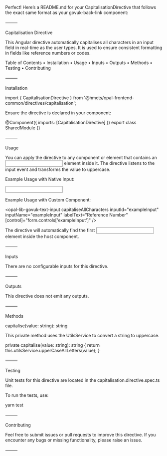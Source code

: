 Perfect! Here’s a README.md for your CapitalisationDirective that follows the exact same format as your govuk-back-link component:

⸻

Capitalisation Directive

This Angular directive automatically capitalises all characters in an input field in real-time as the user types. It is used to ensure consistent formatting in fields like reference numbers or codes.

Table of Contents
• Installation
• Usage
• Inputs
• Outputs
• Methods
• Testing
• Contributing

⸻

Installation

import { CapitalisationDirective } from '@hmcts/opal-frontend-common/directives/capitalisation';

Ensure the directive is declared in your component:

@Component({
imports: [CapitalisationDirective]
})
export class SharedModule {}

⸻

Usage

You can apply the directive to any component or element that contains an <input> element inside it. The directive listens to the input event and transforms the value to uppercase.

Example Usage with Native Input:

<div capitaliseAllCharacters>
  <input type="text" />
</div>

Example Usage with Custom Component:

<opal-lib-govuk-text-input
capitaliseAllCharacters
inputId="exampleInput"
inputName="exampleInput"
labelText="Reference Number"
[control]="form.controls['exampleInput']"
/>

The directive will automatically find the first <input> element inside the host component.

⸻

Inputs

There are no configurable inputs for this directive.

⸻

Outputs

This directive does not emit any outputs.

⸻

Methods

capitalise(value: string): string

This private method uses the UtilsService to convert a string to uppercase.

private capitalise(value: string): string {
return this.utilsService.upperCaseAllLetters(value);
}

⸻

Testing

Unit tests for this directive are located in the capitalisation.directive.spec.ts file.

To run the tests, use:

yarn test

⸻

Contributing

Feel free to submit issues or pull requests to improve this directive. If you encounter any bugs or missing functionality, please raise an issue.

⸻
